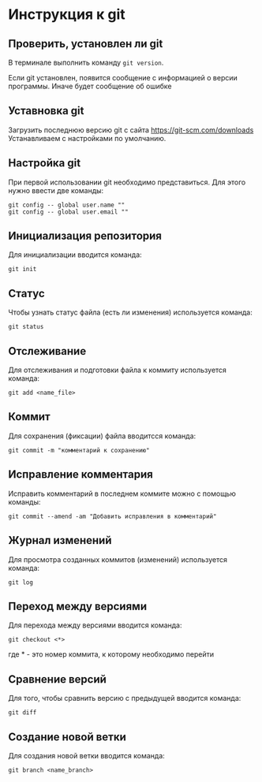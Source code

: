 # Инструкция к git

##  Проверить, установлен ли git
В терминале выполнить команду `git version`.

Если git установлен, появится сообщение с информацией о версии программы. Иначе будет сообщение об ошибке

##  Уставновка git
Загрузить последнюю версию git с сайта https://git-scm.com/downloads
Устанавливаем с настройками по умолчанию.

## Настройка git
При первой использовании git необходимо представиться. Для этого нужно ввести две команды:
```
git config -- global user.name ""
git config -- global user.email ""
```
## Инициализация репозитория
Для инициализации вводится команда:
```
git init
```
## Статус
Чтобы узнать статус файла (есть ли изменения) используется команда:
```
git status
```
## Отслеживание 
Для отслеживания и подготовки файла к коммиту используется команда:
```
git add <name_file>
```
## Коммит
Для сохранения (фиксации) файла вводитсся команда:
```
git commit -m "комментарий к сохранению"
```
## Исправление комментария
Исправить комментарий в последнем коммите можно с помощью команды:
```
git commit --amend -am "Добавить исправления в комментарий"
```
## Журнал изменений
Для просмотра созданных коммитов (изменений) используется команда:
```
git log
```
## Переход между версиями
Для перехода между версиями вводится команда:
```
git checkout <*>
```
где * - это номер коммита, к которому необходимо перейти

## Сравнение версий
Для того, чтобы сравнить версию с предыдущей вводится команда:
 ```
git diff
```
## Создание новой ветки
Для создания новой ветки вводится команда:
```
git branch <name_branch>
```